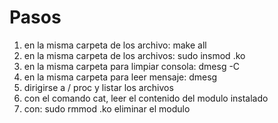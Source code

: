 # Pasos
1. en la misma carpeta de los archivo: make all
2. en la misma carpeta de los archivos: sudo insmod <file>.ko
3. en la misma carpeta para limpiar consola: dmesg -C
4. en la misma carpeta para leer mensaje: dmesg
5. dirigirse a / proc y listar los archivos
6. con el comando cat, leer el contenido del modulo instalado
7. con: sudo rmmod <file>.ko eliminar el modulo
